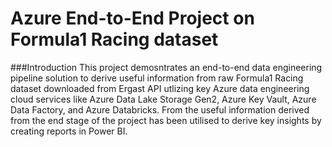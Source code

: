 # Azure End-to-End Project on Formula1 Racing dataset 

###Introduction
This project demosntrates an end-to-end data engineering pipeline solution to derive useful information from raw Formula1 Racing dataset downloaded from Ergast API utlizing key Azure data engineering cloud services like Azure Data Lake Storage Gen2, Azure Key Vault, Azure Data Factory, and Azure Databricks. From the useful information derived from the end stage of the project has been utilised to derive key insights by creating reports in Power BI.
